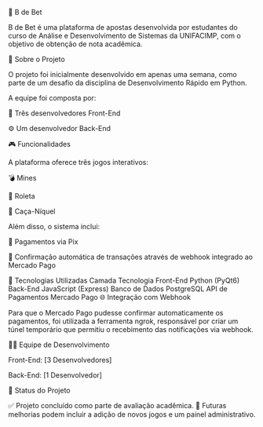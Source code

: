 🎰 B de Bet

B de Bet é uma plataforma de apostas desenvolvida por estudantes do curso de Análise e Desenvolvimento de Sistemas da UNIFACIMP, com o objetivo de obtenção de nota acadêmica.

🧠 Sobre o Projeto

O projeto foi inicialmente desenvolvido em apenas uma semana, como parte de um desafio da disciplina de Desenvolvimento Rápido em Python.

A equipe foi composta por:

🎨 Três desenvolvedores Front-End

⚙️ Um desenvolvedor Back-End

🎮 Funcionalidades

A plataforma oferece três jogos interativos:

💣 Mines

🎡 Roleta

🎰 Caça-Níquel

Além disso, o sistema inclui:

💸 Pagamentos via Pix

🔄 Confirmação automática de transações através de webhook integrado ao Mercado Pago

🧩 Tecnologias Utilizadas
Camada	Tecnologia
Front-End	Python (PyQt6)
Back-End	JavaScript (Express)
Banco de Dados	PostgreSQL
API de Pagamentos	Mercado Pago
🌐 Integração com Webhook

Para que o Mercado Pago pudesse confirmar automaticamente os pagamentos, foi utilizada a ferramenta ngrok, responsável por criar um túnel temporário que permitiu o recebimento das notificações via webhook.

👨‍💻 Equipe de Desenvolvimento

Front-End: [3 Desenvolvedores]

Back-End: [1 Desenvolvedor]

🏁 Status do Projeto

✅ Projeto concluído como parte de avaliação acadêmica.
🔧 Futuras melhorias podem incluir a adição de novos jogos e um painel administrativo.
